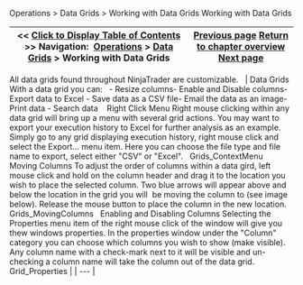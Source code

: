 ﻿
Operations \> Data Grids \> Working with Data Grids
Working with Data Grids

| \<\< [Click to Display Table of Contents](working_with_data_grids.md) \>\> **Navigation:**     [Operations](operations-1.md) \> [Data Grids](data_grids-1.md) \> Working with Data Grids | [Previous page](data_grids-1.md) [Return to chapter overview](data_grids-1.md) [Next page](depth_chart-1.md) |
| --- | --- |

All data grids found throughout NinjaTrader are customizable. 
 
| Data Grids With a data grid you can:   - Resize columns- Enable and Disable columns- Export data to Excel - Save data as a CSV file- Email the data as an image- Print data - Search data    Right Click Menu Right mouse clicking within any data grid will bring up a menu with several grid actions. You may want to export your execution history to Excel for further analysis as an example. Simply go to any grid displaying execution history, right mouse click and select the Export... menu item. Here you can choose the file type and file name to export, select either "CSV" or "Excel".   Grids_ContextMenu   Moving Columns To adjust the order of columns within a data gird, left mouse click and hold on the column header and drag it to the location you wish to place the selected column. Two blue arrows will appear above and below the location in the grid you will  be moving the column to (see image below). Release the mouse button to place the column in the new location.   Grids_MovingColumns   Enabling and Disabling Columns Selecting the Properties menu item of the right mouse click of the window will give you thew windows properties. In the properties window under the "Column" category you can choose which columns you wish to show (make visible). Any column name with a check\-mark next to it will be visible and un\-checking a column name will take the column out of the data grid.    Grid_Properties |
| --- |

